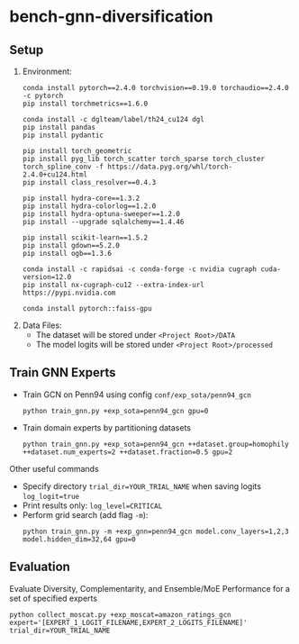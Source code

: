 # bench-gnn-diversification

## Setup
1. Environment:
   ```shell
   conda install pytorch==2.4.0 torchvision==0.19.0 torchaudio==2.4.0 -c pytorch
   pip install torchmetrics==1.6.0
   
   conda install -c dglteam/label/th24_cu124 dgl
   pip install pandas
   pip install pydantic
   
   pip install torch_geometric
   pip install pyg_lib torch_scatter torch_sparse torch_cluster torch_spline_conv -f https://data.pyg.org/whl/torch-2.4.0+cu124.html
   pip install class_resolver==0.4.3
  
   pip install hydra-core==1.3.2
   pip install hydra-colorlog==1.2.0
   pip install hydra-optuna-sweeper==1.2.0
   pip install --upgrade sqlalchemy==1.4.46
   
   pip install scikit-learn==1.5.2
   pip install gdown==5.2.0
   pip install ogb==1.3.6
   
   conda install -c rapidsai -c conda-forge -c nvidia cugraph cuda-version=12.0
   pip install nx-cugraph-cu12 --extra-index-url https://pypi.nvidia.com
   
   conda install pytorch::faiss-gpu
   ```
2. Data Files:
   - The dataset will be stored under `<Project Root>/DATA`
   - The model logits will be stored under `<Project Root>/processed`

## Train GNN Experts
- Train GCN on Penn94 using config `conf/exp_sota/penn94_gcn`
    ```shell
    python train_gnn.py +exp_sota=penn94_gcn gpu=0 
    ```
- Train domain experts by partitioning datasets
    ```shell
    python train_gnn.py +exp_sota=penn94_gcn ++dataset.group=homophily ++dataset.num_experts=2 ++dataset.fraction=0.5 gpu=2
    ```
Other useful commands
- Specify directory `trial_dir=YOUR_TRIAL_NAME` when saving logits `log_logit=true`
- Print results only: `log_level=CRITICAL`
- Perform grid search (add flag `-m`):
    ```shell
    python train_gnn.py -m +exp_gnn=penn94_gcn model.conv_layers=1,2,3 model.hidden_dim=32,64 gpu=0
    ```

## Evaluation 
Evaluate Diversity, Complementarity, and Ensemble/MoE Performance for a set of specified experts
```shell
python collect_moscat.py +exp_moscat=amazon_ratings_gcn expert='[EXPERT_1_LOGIT_FILENAME,EXPERT_2_LOGITS_FILENAME]' trial_dir=YOUR_TRIAL_NAME
```